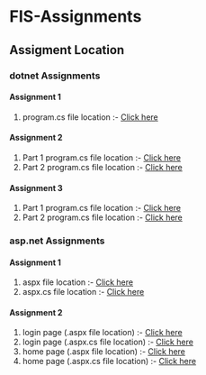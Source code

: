 # FIS-Assignments
## Assigment Location 


### dotnet Assignments

#### Assignment 1

1. program.cs file location :-  [Click here](https://github.com/WOLFIEEEE/FIS-Assignments/blob/main/dotnet/Assignment1/Assignment1/Program.cs)

#### Assignment 2

1. Part 1 program.cs file location :-  [Click here](https://github.com/WOLFIEEEE/FIS-Assignments/blob/main/dotnet/Assignment2/Assignment2/program.cs)
2. Part 2 program.cs file location :-  [Click here](https://github.com/WOLFIEEEE/FIS-Assignments/blob/main/dotnet/Assignment2/Assignment2_part2/Program.cs)

#### Assignment 3

1. Part 1 program.cs file location :-  [Click here](https://github.com/WOLFIEEEE/FIS-Assignments/blob/main/dotnet/Assignment3/Assignment3/Program.cs)
2. Part 2 program.cs file location :-  [Click here](https://github.com/WOLFIEEEE/FIS-Assignments/blob/main/dotnet/Assignment3/Assignment3_Part2/Program.cs)

### asp.net Assignments

#### Assignment 1

1. aspx file location :-  [Click here](https://github.com/WOLFIEEEE/FIS-Assignments/blob/main/asp.net/Assignments/WebApp_Day1_1/Assignment1.aspx)
2. aspx.cs file location :- [Click here](https://github.com/WOLFIEEEE/FIS-Assignments/blob/main/asp.net/Assignments/WebApp_Day1_1/Assignment1.aspx.cs)

#### Assignment 2

1. login page (.aspx file location) :-  [Click here](https://github.com/WOLFIEEEE/FIS-Assignments/blob/main/asp.net/Assignments/WebApp_Day1_1/Assignment2_login.aspx)
2. login page (.aspx.cs file location) :-  [Click here](https://github.com/WOLFIEEEE/FIS-Assignments/blob/main/asp.net/Assignments/WebApp_Day1_1/Assignment2_login.aspx.cs)
3. home page (.aspx file location) :-  [Click here](https://github.com/WOLFIEEEE/FIS-Assignments/blob/main/asp.net/Assignments/WebApp_Day1_1/Assignment2_home.aspx)
4. home page (.aspx.cs file location) :-  [Click here](https://github.com/WOLFIEEEE/FIS-Assignments/blob/main/asp.net/Assignments/WebApp_Day1_1/Assignment2_home.aspx.cs)
